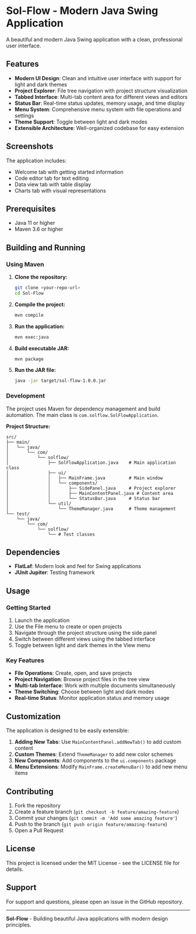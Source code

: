 # Sol-Flow - Modern Java Swing Application

A beautiful and modern Java Swing application with a clean, professional user interface.

## Features

- **Modern UI Design**: Clean and intuitive user interface with support for light and dark themes
- **Project Explorer**: File tree navigation with project structure visualization
- **Tabbed Interface**: Multi-tab content area for different views and editors
- **Status Bar**: Real-time status updates, memory usage, and time display
- **Menu System**: Comprehensive menu system with file operations and settings
- **Theme Support**: Toggle between light and dark modes
- **Extensible Architecture**: Well-organized codebase for easy extension

## Screenshots

The application includes:
- Welcome tab with getting started information
- Code editor tab for text editing
- Data view tab with table display
- Charts tab with visual representations

## Prerequisites

- Java 11 or higher
- Maven 3.6 or higher

## Building and Running

### Using Maven

1. **Clone the repository:**
   ```bash
   git clone <your-repo-url>
   cd Sol-Flow
   ```

2. **Compile the project:**
   ```bash
   mvn compile
   ```

3. **Run the application:**
   ```bash
   mvn exec:java
   ```

4. **Build executable JAR:**
   ```bash
   mvn package
   ```

5. **Run the JAR file:**
   ```bash
   java -jar target/sol-flow-1.0.0.jar
   ```

### Development

The project uses Maven for dependency management and build automation. The main class is `com.solflow.SolFlowApplication`.

**Project Structure:**
```
src/
├── main/
│   └── java/
│       └── com/
│           └── solflow/
│               ├── SolFlowApplication.java    # Main application class
│               ├── ui/
│               │   ├── MainFrame.java         # Main window
│               │   └── components/
│               │       ├── SidePanel.java     # Project explorer
│               │       ├── MainContentPanel.java # Content area
│               │       └── StatusBar.java     # Status bar
│               └── util/
│                   └── ThemeManager.java      # Theme management
└── test/
    └── java/
        └── com/
            └── solflow/
                └── # Test classes
```

## Dependencies

- **FlatLaf**: Modern look and feel for Swing applications
- **JUnit Jupiter**: Testing framework

## Usage

### Getting Started

1. Launch the application
2. Use the File menu to create or open projects
3. Navigate through the project structure using the side panel
4. Switch between different views using the tabbed interface
5. Toggle between light and dark themes in the View menu

### Key Features

- **File Operations**: Create, open, and save projects
- **Project Navigation**: Browse project files in the tree view
- **Multi-tab Interface**: Work with multiple documents simultaneously
- **Theme Switching**: Choose between light and dark modes
- **Real-time Status**: Monitor application status and memory usage

## Customization

The application is designed to be easily extensible:

1. **Adding New Tabs**: Use `MainContentPanel.addNewTab()` to add custom content
2. **Custom Themes**: Extend `ThemeManager` to add new color schemes
3. **New Components**: Add components to the `ui.components` package
4. **Menu Extensions**: Modify `MainFrame.createMenuBar()` to add new menu items

## Contributing

1. Fork the repository
2. Create a feature branch (`git checkout -b feature/amazing-feature`)
3. Commit your changes (`git commit -m 'Add some amazing feature'`)
4. Push to the branch (`git push origin feature/amazing-feature`)
5. Open a Pull Request

## License

This project is licensed under the MIT License - see the LICENSE file for details.

## Support

For support and questions, please open an issue in the GitHub repository.

---

**Sol-Flow** - Building beautiful Java applications with modern design principles.
